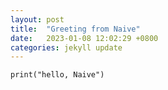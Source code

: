 ```yaml
---
layout: post
title:  "Greeting from Naive"
date:   2023-01-08 12:02:29 +0800
categories: jekyll update
---
```


```naive
print("hello, Naive")
```
